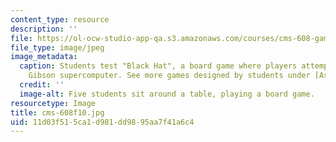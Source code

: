 ```yaml
---
content_type: resource
description: ''
file: https://ol-ocw-studio-app-qa.s3.amazonaws.com/courses/cms-608-game-design-fall-2010/11d03f515ca1d981dd9895aa7f41a6c4_cms-608f10.jpg
file_type: image/jpeg
image_metadata:
  caption: Students test "Black Hat", a board game where players attempt to hack the
    Gibson supercomputer. See more games designed by students under [Assignments](pages/assignments).
  credit: ''
  image-alt: Five students sit around a table, playing a board game.
resourcetype: Image
title: cms-608f10.jpg
uid: 11d03f51-5ca1-d981-dd98-95aa7f41a6c4
---
```

